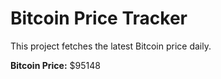 # Bitcoin Price Tracker

This project fetches the latest Bitcoin price daily.

**Bitcoin Price:** $95148
